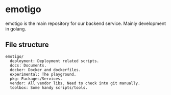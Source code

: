 # emotigo
emotigo is the main repository for our backend service.
Mainly development in golang.

## File structure
```
emotigo/
  deployment: Deployment related scripts.
  docs: Documents.
  docker: Docker and dockerfiles.
  experimental: The playground.
  pkg: Packages/Services.
  vendor: All vendor libs. Need to check into git manually.
  toolbox: Some handy scripts/tools.
```
